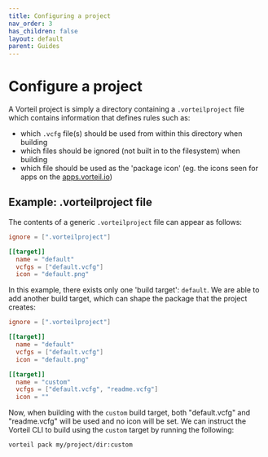 ```yaml
---
title: Configuring a project
nav_order: 3
has_children: false
layout: default
parent: Guides
---
```


# Configure a project

A Vorteil project is simply a directory containing a `.vorteilproject` file which contains information that defines rules such as:

 - which `.vcfg` file(s) should be used from within this directory when building
 - which files should be ignored (not built in to the filesystem) when building
 - which file should be used as the 'package icon' (eg. the icons seen for apps on the [apps.vorteil.io](https://apps.vorteil.io/))

## Example: .vorteilproject file

 The contents of a generic `.vorteilproject` file can appear as follows:

```toml
ignore = [".vorteilproject"]

[[target]]
  name = "default"
  vcfgs = ["default.vcfg"]
  icon = "default.png"
```

In this example, there exists only one 'build target': `default`. We are able to add another build target, which can shape the package that the project creates:

```toml
ignore = [".vorteilproject"]

[[target]]
  name = "default"
  vcfgs = ["default.vcfg"]
  icon = "default.png"

[[target]]
  name = "custom"
  vcfgs = ["default.vcfg", "readme.vcfg"]
  icon = ""
```

Now, when building with the `custom` build target, both "default.vcfg" and "readme.vcfg" will be used and no icon will be set. We can instruct the Vorteil CLI to build using the `custom` target by running the following:

```sh
vorteil pack my/project/dir:custom
```

